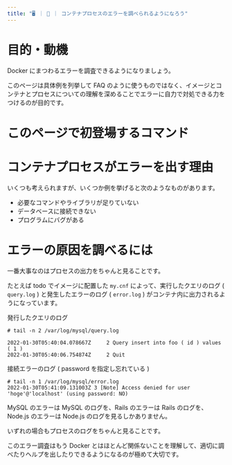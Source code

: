 ```yaml
---
title: "🖥️ ｜ 🐧 ｜ コンテナプロセスのエラーを調べられるようになろう"
---
```


# 目的・動機
Docker にまつわるエラーを調査できるようになりましょう。

このページは具体例を列挙して FAQ のように使うものではなく、イメージとコンテナとプロセスについての理解を深めることでエラーに自力で対処できる力をつけるのが目的です。

# このページで初登場するコマンド

# コンテナプロセスがエラーを出す理由
いくつも考えられますが、いくつか例を挙げると次のようなものがあります。

- 必要なコマンドやライブラリが足りていない
- データベースに接続できない
- プログラムにバグがある

# エラーの原因を調べるには
一番大事なのはプロセスの出力をちゃんと見ることです。

たとえば todo でイメージに配置した `my.cnf` によって、実行したクエリのログ ( `query.log` ) と発生したエラーのログ ( `error.log` ) がコンテナ内に出力されるようになっています。

発行したクエリのログ

```
# tail -n 2 /var/log/mysql/query.log

2022-01-30T05:40:04.078667Z	    2 Query	insert into foo ( id ) values ( 1 )
2022-01-30T05:40:06.754874Z	    2 Quit
```

接続エラーのログ ( password を指定し忘れている )

```
# tail -n 1 /var/log/mysql/error.log
2022-01-30T05:41:09.131003Z 3 [Note] Access denied for user 'hoge'@'localhost' (using password: NO)
```

MySQL のエラーは MySQL のログを、Rails のエラーは Rails のログを、Node.js のエラーは Node.js のログを見るしかありません。

いずれの場合もプロセスのログをちゃんと見ることです。

このエラー調査はもう Docker とはほとんど関係ないことを理解して、適切に調べたりヘルプを出したりできるようになるのが極めて大切です。
